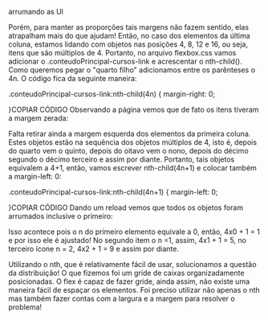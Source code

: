 
arrumando as Ul


Porém, para manter as proporções tais margens não fazem sentido, elas atrapalham mais do que ajudam! Então, no caso dos elementos da última coluna, estamos lidando com objetos nas posições 4, 8, 12 e 16, ou seja, itens que são múltiplos de 4. Portanto, no arquivo flexbox.css vamos adicionar o .conteudoPrincipal-cursos-link e acrescentar o nth-child(). Como queremos pegar o "quarto filho" adicionamos entre os parênteses o 4n. O código fica da seguinte maneira:

.conteudoPrincipal-cursos-link:nth-child(4n) {
    margin-right: 0;

}COPIAR CÓDIGO
Observando a página vemos que de fato os itens tiveram a margem zerada:


Falta retirar ainda a margem esquerda dos elementos da primeira coluna. Estes objetos estão na sequência dos objetos múltiplos de 4, isto é, depois do quarto vem o quinto, depois do oitavo vem o nono, depois do décimo segundo o décimo terceiro e assim por diante. Portanto, tais objetos equivalem a 4+1, então, vamos escrever nth-child(4n+1) e colocar também a margin-left: 0:

.conteudoPrincipal-cursos-link:nth-child(4n+1) {
    margin-left: 0;

}COPIAR CÓDIGO
Dando um reload vemos que todos os objetos foram arrumados inclusive o primeiro:


Isso acontece pois o n do primeiro elemento equivale a 0, então, 4x0 + 1 = 1 e por isso ele é ajustado! No segundo item o n =1, assim, 4x1 + 1 = 5, no terceiro ícone n = 2, 4x2 + 1 = 9 e assim por diante.

Utilizando o nth, que é relativamente fácil de usar, solucionamos a questão da distribuição! O que fizemos foi um gride de caixas organizadamente posicionadas. O flex é capaz de fazer gride, ainda assim, não existe uma maneira fácil de espaçar os elementos. Foi preciso utilizar não apenas o nth mas também fazer contas com a largura e a margem para resolver o problema!


